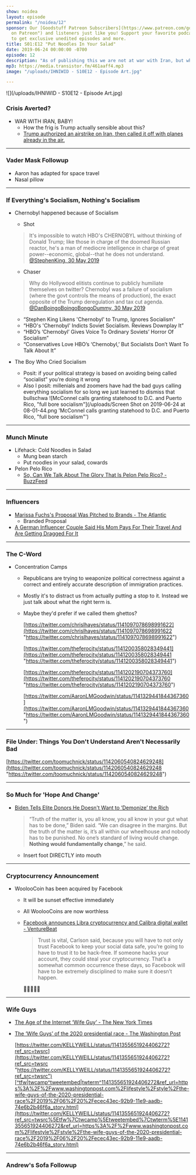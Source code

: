 ```yaml
---
show: noidea
layout: episode
permalink: "/noidea/12"
sponsor: Our [Goodstuff Patreon Subscribers](https://www.patreon.com/goodstuff "Goodstuff
  on Patreon") and listeners just like you! Support your favorite podcasts directly
  to get exclusive unedited episodes and more.
title: S01:E12 "Put Noodles In Your Salad"
date: 2019-06-24 00:00:00 -0700
episode: 12
description: "As of publishing this we are not at war with Iran, but who knows \U0001F937‍♂️"
mp3: https://media.transistor.fm/461aaff4.mp3
image: "/uploads/IHNIWID - S10E12 - Episode Art.jpg"

---
```

![](/uploads/IHNIWID - S10E12 - Episode Art.jpg)

### Crisis Averted?

* WAR WITH IRAN, BABY!
  * How the frig is Trump actually sensible about this?
  * [Trump authorized an airstrike on Iran, then called it off with planes already in the air.](https://slate.com/news-and-politics/2019/06/trump-authorized-airstrike-tehran-iran-called-off-aborted-last-minute.html)

***

### Vader Mask Followup

* Aaron has adapted for space travel
* Nasal pillow

***

### If Everything's Socialism, Nothing's Socialism

* Chernobyl happened because of Socialism
  * Shot

  > It's impossible to watch HBO's CHERNOBYL without thinking of Donald Trump; like those in charge of the doomed Russian reactor, he's a man of mediocre intelligence in charge of great power--economic, global--that he does not understand.
  > [@StephenKing, 30 May 2019](https://twitter.com/StephenKing/status/1134084923915145218)
  * Chaser

  > Why do Hollywood elitists continue to publicly humiliate themselves on twitter? Chernobyl was a failure of socialism (where the govt controls the means of production), the exact opposite of the Trump deregulation and tax cut agenda.
  > [@DanBoingoBoingoBongoDummy, 30 May 2019](https://twitter.com/dbongino/status/1134237358411460609)
  * “Stephen King Likens 'Chernobyl' to Trump, Ignores Socialism”
  * “HBO's 'Chernobyl' Indicts Soviet Socialism. Reviews Downplay It”
  * “HBO’s ‘Chernobyl’ Gives Voice To Ordinary Soviets’ Horror Of Socialism”
  * “Conservatives Love HBO’s ‘Chernobyl,’ But Socialists Don’t Want To Talk About It”
* The Boy Who Cried Socialism
  * Posit: if your political strategy is based on avoiding being called “socialist” you’re doing it wrong
  * Also l posit: millenials and zoomers have had the bad guys calling everything socialism for so long we just learned to dismiss that bullschwa
    ![McConnel calls granting statehood to D.C. and Puerto Rico, "full bore socialism"](/uploads/Screen Shot on 2019-06-24 at 08-01-44.png 'McConnel calls granting statehood to D.C. and Puerto Rico, "full bore socialism"')

***

### Munch Minute

* Lifehack: Cold Noodles in Salad
  * Mung bean starch
  * Put noodles in your salad, cowards
* Pelon Pelo Rico
  * [So, Can We Talk About The Glory That Is Pelon Pelo Rico? - BuzzFeed](https://www.buzzfeed.com/norbertobriceno/so-can-we-talk-about-the-glory-that-is-pelon-pelo)

***

### Influencers

* [Marissa Fuchs's Proposal Was Pitched to Brands - The Atlantic](https://www.theatlantic.com/technology/archive/2019/06/was-viral-proposal-staged/592141/)
  * Branded Proposal
* [A German Influencer Couple Said His Mom Pays For Their Travel And Are Getting Dragged For It](https://www.buzzfeednews.com/article/laurenstrapagiel/influencer-couple-cat-eli-beautiful-day-africa-trip)

***

### The C-Word

* Concentration Camps
  * Republicans are trying to weaponize political correctness against a correct and entirely accurate description of immigration practices.
  * Mostly it's to distract us from actually putting a stop to it. Instead we just talk about what the right term is.
  * Maybe they'd prefer if we called them ghettos?

    [https://twitter.com/chrislhayes/status/1141097078698991622](https://twitter.com/chrislhayes/status/1141097078698991622 "https://twitter.com/chrislhayes/status/1141097078698991622")

    [https://twitter.com/theferocity/status/1141200358028349441](https://twitter.com/theferocity/status/1141200358028349441 "https://twitter.com/theferocity/status/1141200358028349441")

    [https://twitter.com/theferocity/status/1141202190704373760](https://twitter.com/theferocity/status/1141202190704373760 "https://twitter.com/theferocity/status/1141202190704373760")

    [https://twitter.com/AaronLMGoodwin/status/1141329441844367360](https://twitter.com/AaronLMGoodwin/status/1141329441844367360 "https://twitter.com/AaronLMGoodwin/status/1141329441844367360")

***

### File Under: Things You Don't Understand Aren't Necessarily Bad

[https://twitter.com/toomuchnick/status/1142060540824629248](https://twitter.com/toomuchnick/status/1142060540824629248 "https://twitter.com/toomuchnick/status/1142060540824629248")

***

### So Much for 'Hope And Change'

* [Biden Tells Elite Donors He Doesn't Want to ‘Demonize’ the Rich](https://www.bloomberg.com/news/articles/2019-06-19/biden-tells-elite-donors-he-doesn-t-want-to-demonize-the-rich)

  > “Truth of the matter is, you all know, you all know in your gut what has to be done,” Biden said. “We can disagree in the margins. But the truth of the matter is, it’s all within our wheelhouse and nobody has to be punished. No one’s standard of living would change. **Nothing would fundamentally change**,” he said.
  * Insert foot DIRECTLY into mouth

***

### Cryptocurrency Announcement

* WoolooCoin has been acquired by Facebook
  * It will be sunset effective immediately
  * All WoolooCoins are now worthless
  * [Facebook announces Libra cryptocurrency and Calibra digital wallet - VentureBeat](https://venturebeat.com/2019/06/18/facebook-announces-libra-cryptocurrency-and-calibra-digital-wallet/)

    > Trust is vital, Carlson said, because you will have to not only trust Facebook to keep your social data safe, you’re going to have to trust it to be hack-free. If someone hacks your account, they could steal your cryptocurrency. That’s a somewhat common occurrence these days, so Facebook will have to be extremely disciplined to make sure it doesn’t happen.

    🤣🤣🤣🤣🤣

***

### Wife Guys

* [The Age of the Internet ‘Wife Guy’ - The New York Times](https://www.nytimes.com/2019/06/05/arts/internet-wife-guy-robbie-tripp.html)
* [The ‘Wife Guys’ of the 2020 presidential race - The Washington Post](https://www.washingtonpost.com/lifestyle/style/the-wife-guys-of-the-2020-presidential-race/2019/06/20/ecec43ec-92b9-11e9-aadb-74e6b2b46f6a_story.html?utm_term=.92019e2fb23d)

  [https://twitter.com/KELLYWEILL/status/1141355651924406272?ref_src=twsrc](https://twitter.com/KELLYWEILL/status/1141355651924406272?ref_src=twsrc "https://twitter.com/KELLYWEILL/status/1141355651924406272?ref_src=twsrc")[^tfw|twcamp^tweetembed|twterm^1141355651924406272&ref_url=https%3A%2F%2Fwww.washingtonpost.com%2Flifestyle%2Fstyle%2Fthe-wife-guys-of-the-2020-presidential-race%2F2019%2F06%2F20%2Fecec43ec-92b9-11e9-aadb-74e6b2b46f6a_story.html](https://twitter.com/KELLYWEILL/status/1141355651924406272?ref_src=twsrc%5Etfw%7Ctwcamp%5Etweetembed%7Ctwterm%5E1141355651924406272&ref_url=https%3A%2F%2Fwww.washingtonpost.com%2Flifestyle%2Fstyle%2Fthe-wife-guys-of-the-2020-presidential-race%2F2019%2F06%2F20%2Fecec43ec-92b9-11e9-aadb-74e6b2b46f6a_story.html)

***

### Andrew's Sofa Followup